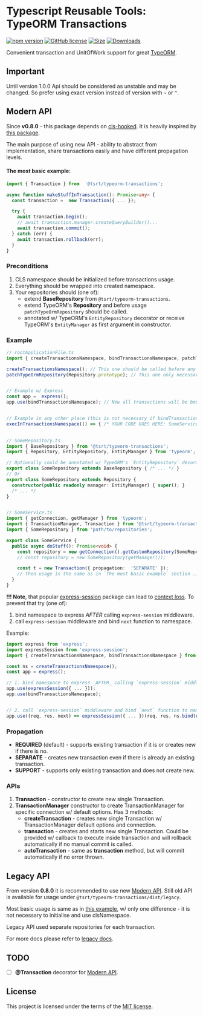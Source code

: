 
# Typescript Reusable Tools: TypeORM Transactions

[![npm version](https://img.shields.io/npm/v/@tsrt/typeorm-transactions.svg)](https://www.npmjs.com/package/@tsrt/typeorm-transactions)  [![GitHub license](https://img.shields.io/badge/license-MIT-blue.svg)](https://github.com/tsReusableTools/tsrt/blob/master/LICENSE)  [![Size](https://img.shields.io/bundlephobia/minzip/@tsrt/typeorm-transactions.svg)](https://www.npmjs.com/package/@tsrt/typeorm-transactions)  [![Downloads](https://img.shields.io/npm/dm/@tsrt/typeorm-transactions.svg)](https://www.npmjs.com/package/@tsrt/typeorm-transactions)

Convenient transaction and UnitOfWork support for great [TypeORM](https://github.com/typeorm/typeorm).

## Important

Until version 1.0.0 Api should be considered as unstable and may be changed.
So prefer using exact version instead of version with `~` or `^`.

## Modern API

Since __v0.8.0__ - this package depends on [cls-hooked](https://www.npmjs.com/package/cls-hooked).
It is heavily inspired by [this package](https://www.npmjs.com/package/typeorm-transactional-cls-hooked).

The main purpose of using new API - ability to abstract from implementation, share transactions easily and have different propagation levels.

#### The most basic example:
```ts
import { Transaction } from  '@tsrt/typeorm-transactions';

async function makeStuffInTransaction(): Promise<any> {
  const transaction =  new Transaction({ ... });

  try {
    await transaction.begin();
    // await transaction.manager.createQueryBuilder()...
    await transaction.commit();
  } catch (err) {
    await transaction.rollback(err);
  }
}
```

### Preconditions
1. CLS namespace should be initialized before transactions usage.
2. Everything should be wrapped into created namespace.
3. Your repositories should (one of):
	- extend __BaseRepository__ from `@tsrt/typeorm-transactions`.
	- extend TypeORM's __Repository__ and before usage `patchTypeOrmRepository` should be called.
	- annotated w/ TypeORM's `EntityRepository` decorator or receive TypeORM's `EntityManager` as first argument in constructor.

### Example

```ts
// rootApplicationFile.ts
import { createTransactionsNamespace, bindTransactionsNamespace, patchTypeOrmRepository, execInTransactionsNamespace } from '@tsrt/typeorm-transactions';

createTransactionsNamespace(); // This one should be called before any transactions usage
patchTypeOrmRepository(Repository.prototype); // This one only necessary if repositories extends native TypeORM's Repository.


// Example w/ Express
const app =  express();
app.use(bindTransactionsNamespace); // Now all transactions will be bound to this namespace.


// Example in any other place (this is not necessary if bindTransactionsNamespace was called)
execInTransactionsNamespace(() => { /* YOUR CODE GOES HERE: SomeService.doStuff()... */ });
  

// SomeRepository.ts
import { BaseRepository } from '@tsrt/typeorm-transactions';
import { Repository, EntityRepository, EntityManager } from 'typeorm';

// Optionally could be annotated w/ TypeORM's `EntityRepository` decorator.
export class SomeRepository extends BaseRepository { /* ... */ }
// Or
export class SomeRepository extends Repository {
  constructor(public readonly manager: EntityManager) { super(); }
  /* ... */
}


// SomeService.ts
import { getConnection, getManager } from 'typeorm';
import { TransactionManager, Transaction } from '@tsrt/typeorm-transactions';
import { SomeRepository } from 'path/to/repositories';

export class SomeService {
  public async doStuff(): Promise<void> {
    const repository = new getConnection().getCustomRepository(SomeRepository);
    // const repository = new SomeRepository(getManager());

    const t = new Transaction({ propagation:  'SEPARATE' });
    // Then usage is the same as in `The most basic example` section ...
  }
}
```

__!!! Note__, that popular [express-session](https://www.npmjs.com/package/express-session) package can lead to [context loss](https://github.com/othiym23/node-continuation-local-storage/issues/29).
To prevent that try (one of):
1. bind namespace to express _AFTER_ calling `express-session` middleware.
2. call `express-session` middleware and bind `next` function to namespace.

Example:
```ts
import express from 'express';
import expressSession from 'express-session';
import { createTransactionsNamespace, bindTransactionsNamespace } from '@tsrt/typeorm-transactions';;

const ns = createTransactionsNamespace();
const app = express();

// 1. bind namespace to express _AFTER_ calling `express-session` middleware.
app.use(expressSession({ ... }));
app.use(bindTransactionsNamespace);


// 2. call `express-session` middleware and bind `next` function to namespace.
app.use((req, res, next) => expressSession({ ... })(req, res, ns.bind(next)));
```

### Propagation

- __REQUIRED__ (default) - supports existing transaction if it is or creates new if there is no.
- __SEPARATE__ - creates new transaction even if there is already an existing transaction.
- __SUPPORT__ - supports only existing transaction and does not create new.

### APIs
1. __Transaction__ - constructor to create new single Transaction.
2. __TransactionManager__ constructor to create TransactionManager for specific connection w/ default options. Has 3 methods:
	- __createTransaction__ - creates new single Transaction w/ TransactionManager default options and connection.
	- __transaction__ - creates and starts new single Transaction. Could be provided w/ callback to execute inside transaction and will rollback automatically if no manual commit is called.
	- __autoTransaction__ - same as __transaction__ method, but will commit automatically if no error thrown.


## Legacy API

From version __0.8.0__ it is recommended to use new [Modern API](#modern-api).
Still old API is available for usage under `@tsrt/typeorm-transactions/dist/legacy`.

Most basic usage is same as in [this example](#the-most-basic-example), w/ only one difference - it is not necessary to initialise and use clsNamespace.

Legacy API used separate repositories for each transaction.

For more docs please refer to [legacy docs](https://www.npmjs.com/package/@tsrt/typeorm-transactions/v/0.7.11#usage).

## TODO

  

- [ ] __@Transaction__ decorator for [Modern API](#modern-api).

  

## License

  

This project is licensed under the terms of the [MIT license](https://github.com/tsReusableTools/tsrt/blob/master/LICENSE).
